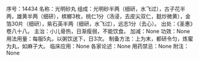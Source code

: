 序号：14434
名称：光明砂丸
组成：光明砂半两（细研，水飞过），古子花半两，雄黄半两（细研），槟榔3枚，桃仁1分（汤浸，去皮尖双仁，麸炒微黄），金箔30片（细研），紫石英半两（细研，水飞过），远志1分（去心）。
出处：《圣惠》卷八十八。
主治：小儿骨热，日渐瘦弱，不能饮食。
加减：None
功效：None
用法用量：每服5丸，以粥饮送下，日3次。
制备方法：上为末，都研令匀，炼蜜为丸，如麻子大。
临床应用：None
各家论述：None
用药禁忌：None
附注：None
